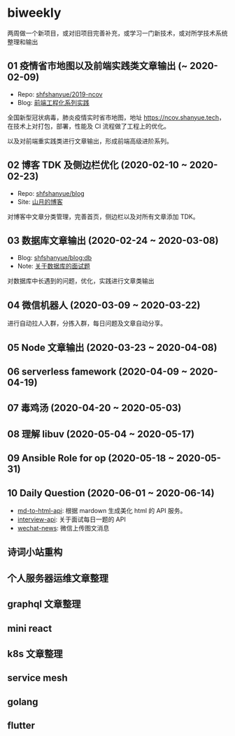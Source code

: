 # biweekly

两周做一个新项目，或对旧项目完善补充，或学习一门新技术，或对所学技术系统整理和输出

## 01 疫情省市地图以及前端实践类文章输出 (~ 2020-02-09)

+ Repo: [shfshanyue/2019-ncov](https://github.com/shfshanyue/2019-ncov)
+ Blog: [前端工程化系列实践](https://shanyue.tech/frontend-engineering/)

全国新型冠状病毒，肺炎疫情实时省市地图，地址 <https://ncov.shanyue.tech>，在技术上对打包，部署，性能及 CI 流程做了工程上的优化。

以及对前端重实践类进行文章输出，形成前端高级进阶系列。

## 02 博客 TDK 及侧边栏优化 (2020-02-10 ~ 2020-02-23)

+ Repo: [shfshanyue/blog](https://github.com/shfshanyue/blog)
+ Site: [山月的博客](https://shanyue.tech)

对博客中文章分类管理，完善首页，侧边栏以及对所有文章添加 TDK。

## 03 数据库文章输出 (2020-02-24 ~ 2020-03-08)

+ Blog: [shfshanyue/blog:db](https://github.com/shfshanyue/blog/tree/master/db)
+ Note: [关于数据库的面试题](https://q.shanyue.tech/server/db/)

对数据库中长遇到的问题，优化，实践进行文章类输出

## 04 微信机器人 (2020-03-09 ~ 2020-03-22)

进行自动拉人入群，分拣入群，每日问题及文章自动分享。

## 05 Node 文章输出 (2020-03-23 ~ 2020-04-08)

## 06 serverless famework (2020-04-09 ~ 2020-04-19)

## 07 毒鸡汤 (2020-04-20 ~ 2020-05-03)

## 08 理解 libuv  (2020-05-04 ~ 2020-05-17)

## 09 Ansible Role for op (2020-05-18 ~ 2020-05-31)

## 10 Daily Question (2020-06-01 ~ 2020-06-14)

+ [md-to-html-api](https://github.com/shfshanyue/md-to-html-api): 根据 mardown 生成美化 html 的 API 服务。
+ [interview-api](https://github.com/shfshanyue/interview-api): 关于面试每日一题的 API
+ [wechat-news](): 微信上传图文消息

## 诗词小站重构

## 个人服务器运维文章整理

## graphql 文章整理

## mini react

## k8s 文章整理

## service mesh

## golang

## flutter
